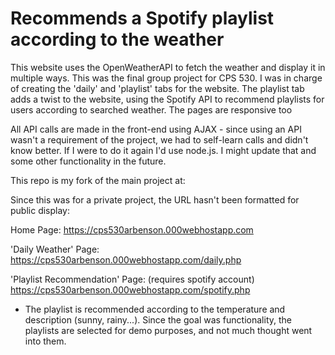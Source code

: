 # Recommends a Spotify playlist according to the weather

This website uses the OpenWeatherAPI to fetch the weather and display it in multiple ways. This was the final group project for CPS 530. I was in charge of creating the 'daily' and 'playlist' tabs for the website. The playlist tab adds a twist to the website, using the Spotify API to recommend playlists for users according to searched weather. The pages are responsive too

All API calls are made in the front-end using AJAX - since using an API wasn't a requirement of the project, we had to self-learn calls and didn't know better. If I were to do it again I'd use node.js. I might update that and some other functionality in the future.

This repo is my fork of the main project at:

Since this was for a private project, the URL hasn't been formatted for public display:

Home Page: https://cps530arbenson.000webhostapp.com

'Daily Weather' Page: https://cps530arbenson.000webhostapp.com/daily.php

'Playlist Recommendation' Page: (requires spotify account) https://cps530arbenson.000webhostapp.com/spotify.php
  - The playlist is recommended according to the temperature and description (sunny, rainy...). Since the goal was functionality, the playlists are selected for demo purposes,
  and not much thought went into them.

